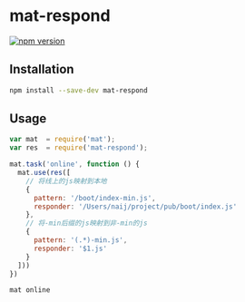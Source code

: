 # mat-respond

[![npm version](https://badge.fury.io/js/mat-respond.svg)](http://badge.fury.io/js/mat-respond)

## Installation

```sh
npm install --save-dev mat-respond
```

## Usage

```javascript
var mat  = require('mat');
var res  = require('mat-respond');

mat.task('online', function () {
  mat.use(res([
    // 将线上的js映射到本地
    {
      pattern: '/boot/index-min.js',
      responder: '/Users/naij/project/pub/boot/index.js'
    }, 
    // 将-min后缀的js映射到非-min的js
    {
      pattern: '(.*)-min.js',
      responder: '$1.js'
    }
  ]))
})
```

```sh
mat online
```